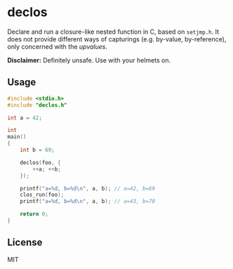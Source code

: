 # declos

Declare and run a closure-like nested function in C, based on `setjmp.h`.  It
does not provide different ways of capturings (e.g. by-value, by-reference),
only concerned with the *upvalues*.

**Disclaimer:** Definitely unsafe.  Use with your helmets on.

## Usage

```c
#include <stdio.h>
#include "declos.h"

int a = 42;

int
main()
{
    int b = 69;

    declos(foo, {
        ++a; ++b;
    });

    printf("a=%d, b=%d\n", a, b); // a=42, b=69
    clos_run(foo);
    printf("a=%d, b=%d\n", a, b); // a=43, b=70

    return 0;
}
```

## License

MIT
